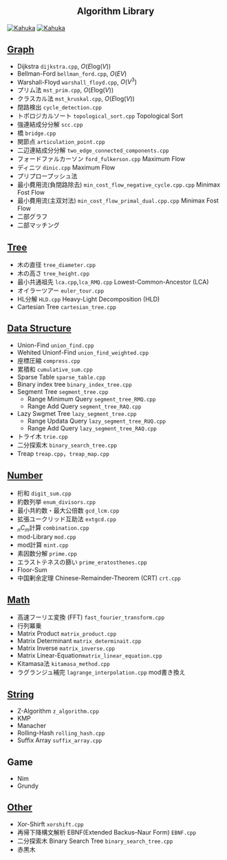 <h2 align="center">Algorithm Library</h2>
<p align="center"> </p>

[![Kahuka](https://img.shields.io/endpoint?url=https%3A%2F%2Fatcoder-badges.now.sh%2Fapi%2Fatcoder%2Fjson%2FKahuka)](https://atcoder.jp/users/Kahuka)
[![Kahuka](https://img.shields.io/endpoint?url=https%3A%2F%2Fatcoder-badges.now.sh%2Fapi%2Fcodeforces%2Fjson%2FKahuka)](https://codeforces.com/profile/Kahuka) 

 

## [Graph](./graph/)
- Dijkstra  `dijkstra.cpp`, $O(E\text{log}(V))$ 
- Bellman-Ford `bellman_ford.cpp`, $O(EV)$ 
- Warshall-Floyd  `warshall_floyd.cpp`, $O(V^3)$ 
- プリム法 `mst_prim.cpp`, $O(E\text{log}(V))$ 
- クラスカル法 `mst_kruskal.cpp`, $O(E\text{log}(V))$     
- 閉路検出 `cycle_detection.cpp`
- トポロジカルソート `topological_sort.cpp` Topological Sort
- 強連結成分分解 `scc.cpp`
- 橋 `bridge.cpp`
- 関節点 `articulation_point.cpp`
- 二辺連結成分分解 `two_edge_connected_components.cpp`
- フォードファルカーソン `ford_fulkerson.cpp` Maximum Flow 
- ディニツ `dinic.cpp` Maximum Flow 
- プリプロープッシュ法
- 最小費用流(負閉路除去) `min_cost_flow_negative_cycle.cpp.cpp` Minimax Fost Flow
- 最小費用流(主双対法) `min_cost_flow_primal_dual.cpp.cpp` Minimax Fost Flow
- 二部グラフ
- 二部マッチング





 

## [Tree](./tree/)
- 木の直径 `tree_diameter.cpp`
- 木の高さ `tree_height.cpp`
- 最小共通祖先   `lca.cpp`,`lca_RMQ.cpp` Lowest-Common-Ancestor (LCA) 
- オイラーツアー `euler_tour.cpp`
- HL分解 `HLD.cpp` Heavy-Light Decomposition (HLD)   
- Cartesian Tree `cartesian_tree.cpp`
 
 
 

## [Data Structure](./data_structure/)
- Union-Find  `union_find.cpp`
- Wehited Unionf-Find `union_find_weighted.cpp`
- 座標圧縮 `compress.cpp`
- 累積和 `cumulative_sum.cpp`
- Sparse Table `sparse_table.cpp`
- Binary index tree `binary_index_tree.cpp`   
- Segment Tree  `segment_tree.cpp`
    - Range Minimum Query  `segment_tree_RMQ.cpp`
    - Range Add Query  `segment_tree_RAQ.cpp`
- Lazy Swgmet Tree `lazy_segment_tree.cpp`
    - Range Updata Query  `lazy_segment_tree_RUQ.cpp`
    - Range Add Query  `lazy_segment_tree_RAQ.cpp`
- トライ木 `trie.cpp`
- 二分探索木 `binary_search_tree.cpp`
- Treap `treap.cpp`，`treap_map.cpp`
 
 
## [Number](./number/)
- 桁和 `digit_sum.cpp`  
- 約数列挙  `enum_divisors.cpp`  
- 最小共約数・最大公倍数  `gcd_lcm.cpp`  
- 拡張ユークリッド互助法 `extgcd.cpp`  
- $_nC_m$計算 `combination.cpp`
- mod-Library  `mod.cpp`
- mod計算 `mint.cpp`
- 素因数分解  `prime.cpp`  
- エラストテネスの篩い `prime_eratosthenes.cpp`
- Floor-Sum
- 中国剰余定理 Chinese-Remainder-Theorem (CRT) `crt.cpp`  

 
 
## [Math](./math/)
- 高速フーリエ変換 (FFT) `fast_fourier_transform.cpp`
- 行列冪乗 
- Matrix Product `matrix_product.cpp`
- Matrix Determinant `matrix_determinait.cpp`
- Matrix Inverse `matrix_inverse.cpp` 
- Matrix Linear-Equation`matrix_linear_equation.cpp`
- Kitamasa法 `kitamasa_method.cpp`
- ラグランジュ補完 `lagrange_interpolation.cpp` mod書き換え
 
 
## [String](./string/)
- Z-Algorithm `z_algorithm.cpp`     
- KMP
- Manacher
- Rolling-Hash `rolling_hash.cpp`  
- Suffix Array `suffix_array.cpp`


 
## Game
- Nim
- Grundy

 
## [Other](./other/)
- Xor-Shirft `xorshift.cpp`
- 再帰下降構文解析 EBNF(Extended Backus–Naur Form) `EBNF.cpp`
- 二分探索木 Binary Search Tree `binary_search_tree.cpp`
- 赤黒木
